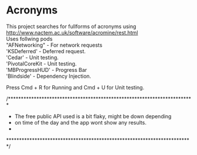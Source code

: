 # Acronyms
 This project searches for fullforms of acronyms using http://www.nactem.ac.uk/software/acromine/rest.html     
 Uses follwing pods     
 "AFNetworking" - For network requests     
 'KSDeferred'   - Deferred request.     
 'Cedar'        - Unit testing.     
 'PivotalCoreKit - Unit testing.     
 'MBProgressHUD' - Progress Bar     
 'Blindside'     - Dependency Injection.          
 
 Press Cmd + R for Running and Cmd + U for Unit testing.


/***********************************************************************
 *
 * The free public API used is a bit flaky, might be down depending 
 * on time of the day and the app wont show any results. 
 * 
 ************************************************************************/
